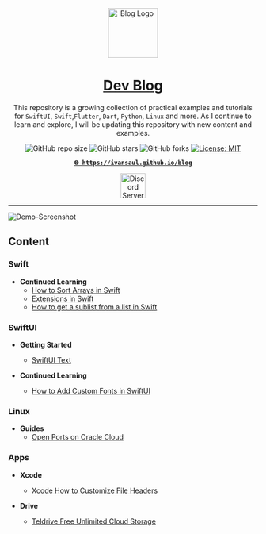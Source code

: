 <!-- markdownlint-disable MD033 MD036 MD041 MD045 MD046 -->

<div align="center">
    <img width="100" src="https://i.imgur.com/mYeYufe.png" alt="Blog Logo">
</div>
<div align="center">

<h1 style="border-bottom: none">
    <b><a href="https://ivansaul.github.io/blog">Dev Blog</a></b>
</h1>

This repository is a growing collection of practical examples and tutorials for `SwiftUI`, `Swift`,`Flutter`, `Dart`, `Python`, `Linux` and more. As I continue to learn and explore, I will be updating this repository with new content and examples.

![GitHub repo size](https://img.shields.io/github/repo-size/ivansaul/blog)
![GitHub stars](https://img.shields.io/github/stars/ivansaul/blog)
![GitHub forks](https://img.shields.io/github/forks/ivansaul/blog)
[![License: MIT](https://img.shields.io/badge/License-MIT-yellow.svg)](https://opensource.org/licenses/MIT)

[**`🌐 https://ivansaul.github.io/blog`**](https://ivansaul.github.io/blog)

<a href="https://discord.gg/tDvybtJ7y9">
    <img alt="Discord Server" height="50" src="https://cdn.jsdelivr.net/npm/@intergrav/devins-badges@3/assets/cozy/social/discord-plural_vector.svg">
</a>

</div>

---

![Demo-Screenshot](https://i.imgur.com/XoA96Ia.png)

## Content

### Swift

- **Continued Learning**
  - [How to Sort Arrays in Swift](https://ivansaul.github.io/blog/swift/continued-learning/how-to-sort-arrays-in-swift)
  - [Extensions in Swift](https://ivansaul.github.io/blog/swift/continued-learning/extensions-in-swift)
  - [How to get a sublist from a list in Swift](https://ivansaul.github.io/blog/swift/continued-learning/how-to-get-a-sublist-from-a-list-in-swift)

### SwiftUI

- **Getting Started**
  - [SwiftUI Text](https://ivansaul.github.io/blog/swiftui/getting-started/swiftui-text)

- **Continued Learning**
  - [How to Add Custom Fonts in SwiftUI](https://ivansaul.github.io/blog/swiftui/continued-learning/how-to-add-custom-fonts-in-swiftui)

### Linux

- **Guides**
  - [Open Ports on Oracle Cloud](https://ivansaul.github.io/blog/linux/guides/open-ports-on-oracle-cloud)

### Apps

- **Xcode**
  - [Xcode How to Customize File Headers](https://ivansaul.github.io/blog/apps/xcode/xcode-how-to-customize-file-headers)

- **Drive**
  - [Teldrive Free Unlimited Cloud Storage](https://ivansaul.github.io/blog/apps/drive/teldrive-free-unlimited-cloud-storage)
